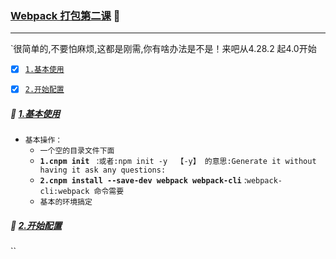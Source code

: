 ### [Webpack 打包第二课](#top) :herb: <b id="top"></b>

-----
`很简单的,不要怕麻烦,这都是刚需,你有啥办法是不是！来吧从4.28.2 起4.0开始

- [x] [`1.基本使用`](#use) 
- [x] [`2.开始配置`](#node) 


##### :triangular_flag_on_post: [1.基本使用](#top) <b id="use"></b> 
* `基本操作：`
  * `一个空的目录文件下面`
  * **`1.cnpm init `** :`或者:npm init -y  【-y】 的意思:Generate it without having it ask any questions:`
  * **`2.cnpm install --save-dev webpack webpack-cli`** :`webpack-cli:webpack 命令需要`
  * `基本的环境搞定`
  
##### :triangular_flag_on_post: [2.开始配置](#top) <b id="node"></b> 
``
